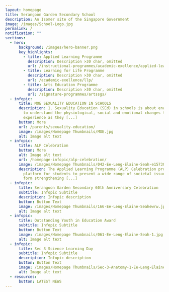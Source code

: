 ```yaml
---
layout: homepage
title: Serangoon Garden Secondary School
description: An Isomer site of the Singapore Government
image: /images/School-Logo.jpg
permalink: /
notification: ""
sections:
  - hero:
      background: /images/hero-banner.png
      key_highlights:
        - title: Applied Learning Programme
          description: Description >30 char, omitted
          url: /instructional-programmes/academic-exellence/applied-learning-programme/
        - title: Learning for Life Programme
          description: Description >30 char, omitted
          url: /academic-exellence/llp/
        - title: Arts Education Programme
          description: Description >30 char, omitted
          url: /signature-programmes/artssgs/
  - infopic:
      title: MOE SEXUALITY EDUCATION IN SCHOOLS
      description: 1. Sexuality Education (SEd) in schools is about enabling students
        to understand the physiological, social and emotional changes they
        experience as they [...]
      button: More
      url: /parents/sexuality-education/
      image: /images/Homepage Thumbnails/MOE.jpg
      alt: Image alt text
  - infopic:
      title: ALP Celebration
      button: More
      alt: Image alt text
      url: /homepage-infopic/alp-celebration/
      image: /images/Homepage Thumbnails/042-Ee-Leng-Elaine-Seah-e1573003797292.jpg
      description: The Applied Learning Programme (ALP) Celebration provided a
        platform for students to present a wide range of societal issues ranging
        form strengthening [...]
  - infopic:
      title: Serangoon Garden Secondary 60th Anniversary Celebration
      subtitle: Infopic Subtitle
      description: Infopic description
      button: Button Text
      image: /images/Homepage Thumbnails/166-Ee-Leng-Elaine-Seahewrw.jpg
      alt: Image alt text
  - infopic:
      title: Outstanding Youth in Education Award
      subtitle: Infopic Subtitle
      button: Button Text
      image: /images/Homepage Thumbnails/061-Ee-Leng-Elaine-Seah-1.jpg
      alt: Image alt text
  - infopic:
      title: Sec 3 Science Learning Day
      subtitle: Infopic Subtitle
      description: Infopic description
      button: Button Text
      image: /images/Homepage Thumbnails/Sec-3-Anatomy-1-Ee-Leng-Elaine-Seah.jpeg
      alt: Image alt text
  - resources:
      button: LATEST NEWS
---
```

